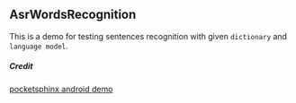 AsrWordsRecognition
-------------------

This is a demo for testing sentences recognition with given `dictionary` and 
`language model`.
 
 ##### Credit
 [pocketsphinx android demo](https://github.com/cmusphinx/pocketsphinx-android-demo)